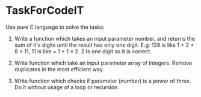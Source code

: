 # TaskForCodeIT


Use pure C language to solve the tasks:

1) Write a function which takes an input parameter number, and returns the sum of it's digits until the result has only one digit. E.g: 128 is like 1 + 2 + 8 = 11, 11 is like = 1 + 1 = 2. 2 Is one digit so it is correct.

2) Write function which take an input parameter array of integers. Remove duplicates in the most efficient way.

3) Write function which checks if parameter (number) is a power of three. Do it without usage of a loop or recursion.
